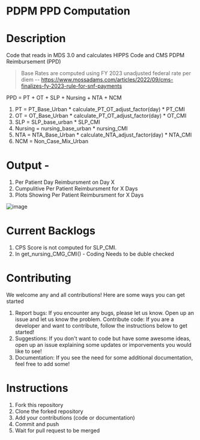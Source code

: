 # PDPM PPD Computation

# Description
Code that reads in MDS 3.0 and calculates HIPPS Code and CMS PDPM Reimbursement (PPD)

> Base Rates are computed using FY 2023 unadjusted federal rate per diem -- https://www.mossadams.com/articles/2022/09/cms-finalizes-fy-2023-rule-for-snf-payments

PPD = PT + OT + SLP + Nursing + NTA + NCM

  1. PT = PT_Base_Urban * calculate_PT_OT_adjust_factor(day) * PT_CMI
  2. OT = OT_Base_Urban * calculate_PT_OT_adjust_factor(day) * OT_CMI
  3. SLP = SLP_base_urban * SLP_CMI
  4. Nursing = nursing_base_urban * nursing_CMI
  5. NTA = NTA_Base_Urban * calculate_NTA_adjust_factor(day) * NTA_CMI
  6. NCM = Non_Case_Mix_Urban

# Output - 
1. Per Patient Day Reimbursment on Day X
2. Cumpulitive Per Patient Reimbursment for X Days 
3. Plots Showing Per Patient Reimbursment for X Days 

![image](https://github.com/shourjya/PDPM/assets/8657649/6e5bbc74-277a-483b-a520-fbfd5fe161f0)

# Current Backlogs 
1. CPS Score is not computed for SLP_CMI. 
2. In get_nursing_CMG_CMI() - Coding Needs to be duble checked

# Contributing
We welcome any and all contributions! Here are some ways you can get started

1. Report bugs: If you encounter any bugs, please let us know. Open up an issue and let us know the problem.
Contribute code: If you are a developer and want to contribute, follow the instructions below to get started!
2. Suggestions: If you don't want to code but have some awesome ideas, open up an issue explaining some updates or imporvements you would like to see!
3. Documentation: If you see the need for some additional documentation, feel free to add some!

# Instructions
1. Fork this repository
2. Clone the forked repository
3. Add your contributions (code or documentation)
4. Commit and push
5. Wait for pull request to be merged
